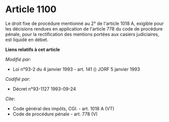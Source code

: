 # Article 1100

Le droit fixe de procédure mentionné au 2° de l'article 1018 A, exigible pour les décisions rendues en application de
l'article 778 du code de procédure pénale, pour la rectification des mentions portées aux casiers judiciaires, est liquidé en
débet.

**Liens relatifs à cet article**

_Modifié par_:

  - Loi n°93-2 du 4 janvier 1993 - art. 141 () JORF 5 janvier 1993

_Codifié par_:

  - Décret n°93-1127 1993-09-24

_Cite_:

  - Code général des impôts, CGI. - art. 1018 A (VT)
  - Code de procédure pénale - art. 778 (V)
